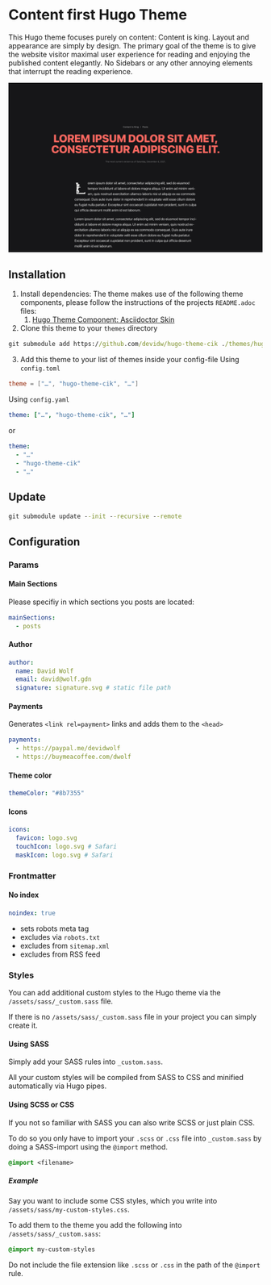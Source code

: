 # Content first Hugo Theme
This Hugo theme focuses purely on content: Content is king. Layout and appearance are simply by design. The primary goal of the theme is to give the website visitor maximal user experience for reading and enjoying the published content elegantly. No Sidebars or any other annoying elements that interrupt the reading experience.

![Screenshot](./images/screenshot.png)

## Installation
1. Install dependencies: The theme makes use of the following theme components, please follow the instructions of the projects `README.adoc` files:
   1. [Hugo Theme Component: Asciidoctor Skin](https://github.com/devidw/hugo-theme-component-asciidoctor-skin)
3. Clone this theme to your `themes` directory
```cmd
git submodule add https://github.com/devidw/hugo-theme-cik ./themes/hugo-theme-cik
```
3. Add this theme to your list of themes inside your config-file
Using `config.toml`
```toml
theme = ["…", "hugo-theme-cik", "…"]
```
Using `config.yaml`
```yaml
theme: ["…", "hugo-theme-cik", "…"]
```
or
```yaml
theme: 
  - "…"
  - "hugo-theme-cik"
  - "…"
```


## Update
```cmd
git submodule update --init --recursive --remote
```


## Configuration

### Params

#### Main Sections
Please specifiy in which sections you posts are located:
```yaml
mainSections:
  - posts
```
#### Author
```yaml
author: 
  name: David Wolf
  email: david@wolf.gdn
  signature: signature.svg # static file path
```

#### Payments
Generates `<link rel=payment>` links and adds them to the `<head>`

```yaml
payments:
  - https://paypal.me/devidwolf
  - https://buymeacoffee.com/dwolf
```

#### Theme color
```yaml
themeColor: "#8b7355"
```

#### Icons
```yaml
icons:
  favicon: logo.svg
  touchIcon: logo.svg # Safari
  maskIcon: logo.svg # Safari
```


### Frontmatter

#### No index
```yaml
noindex: true
```

* sets robots meta tag
* excludes via `robots.txt`
* excludes from `sitemap.xml`
* excludes from RSS feed

<!-- #### Math
```yaml
math: true
```

* Enables [KaTeX](https://katex.org) math rendering for the given page -->


### Styles
You can add additional custom styles to the Hugo theme via the `/assets/sass/_custom.sass` file.

If there is no `/assets/sass/_custom.sass` file in your project you can simply create it.

#### Using SASS
Simply add your SASS rules into `_custom.sass`.

All your custom styles will be compiled from SASS to CSS and minified automatically via Hugo pipes.

#### Using SCSS or CSS
If you not so familiar with SASS you can also write SCSS or just plain CSS.

To do so you only have to import your `.scss` or `.css` file into `_custom.sass` by doing a SASS-import using the `@import` method.

```sass
@import <filename>
```

##### Example
Say you want to include some CSS styles, which you write into `/assets/sass/my-custom-styles.css`.

To add them to the theme you add the following into `/assets/sass/_custom.sass`:

```sass
@import my-custom-styles
```

Do not include the file extension like `.scss` or `.css` in the path of the `@import` rule.
